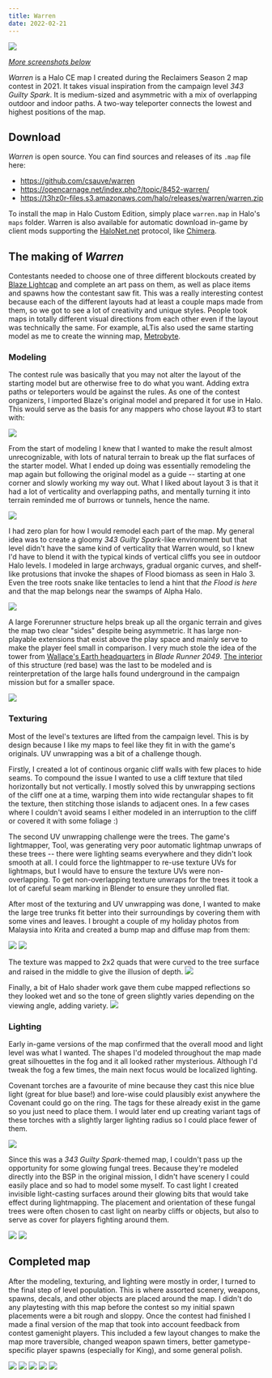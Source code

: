```yaml
---
title: Warren
date: 2022-02-21
---
```



[![](pics/screenshot4.png)](pics/screenshot4.png)

_[More screenshots below](#screenshots)_

_Warren_ is a Halo CE map I created during the Reclaimers Season 2 map contest in 2021. It takes visual inspiration from the campaign level _343 Guilty Spark_. It is medium-sized and asymmetric with a mix of overlapping outdoor and indoor paths. A two-way teleporter connects the lowest and highest positions of the map.

## Download
_Warren_ is open source. You can find sources and releases of its `.map` file here:

* https://github.com/csauve/warren
* https://opencarnage.net/index.php?/topic/8452-warren/
* https://t3hz0r-files.s3.amazonaws.com/halo/releases/warren/warren.zip

To install the map in Halo Custom Edition, simply place `warren.map` in Halo's `maps` folder. Warren is also available for automatic download in-game by client mods supporting the [HaloNet.net](http://maps.halonet.net/maplist.php) protocol, like [Chimera](https://chimera.opencarnage.net/).

## The making of _Warren_
Contestants needed to choose one of three different blockouts created by [Blaze Lightcap](https://www.artstation.com/blazedillon) and complete an art pass on them, as well as place items and spawns how the contestant saw fit. This was a really interesting contest because each of the different layouts had at least a couple maps made from them, so we got to see a lot of creativity and unique styles. People took maps in totally different visual directions from each other even if the layout was technically the same. For example, aLTis also used the same starting model as me to create the winning map, [Metrobyte][metro].

### Modeling
The contest rule was basically that you may not alter the layout of the starting model but are otherwise free to do what you want. Adding extra paths or teleporters would be against the rules. As one of the contest organizers, I imported Blaze's original model and prepared it for use in Halo. This would serve as the basis for any mappers who chose layout #3 to start with:

[![](pics/reclaimers_s2_m3.jpg)](pics/reclaimers_s2_m3.jpg)

From the start of modeling I knew that I wanted to make the result almost unrecognizable, with lots of natural terrain to break up the flat surfaces of the starter model. What I ended up doing was essentially remodeling the map again but following the original model as a guide -- starting at one corner and slowly working my way out. What I liked about layout 3 is that it had a lot of verticality and overlapping paths, and mentally turning it into terrain reminded me of burrows or tunnels, hence the name.

[![](pics/2021-06-11_1.png)](pics/2021-06-11_1.png)

I had zero plan for how I would remodel each part of the map. My general idea was to create a gloomy _343 Guilty Spark_-like environment but that level didn't have the same kind of verticality that Warren would, so I knew I'd have to blend it with the typical kinds of vertical cliffs you see in outdoor Halo levels. I modeled in large archways, gradual organic curves, and shelf-like protusions that invoke the shapes of Flood biomass as seen in Halo 3. Even the tree roots snake like tentacles to lend a hint that _the Flood is here_ and that the map belongs near the swamps of Alpha Halo.

[![](pics/2021-07-10_2.png)](pics/2021-07-10_2.png)

A large Forerunner structure helps break up all the organic terrain and gives the map two clear "sides" despite being asymmetric. It has large non-playable extensions that exist above the play space and mainly serve to make the player feel small in comparison. I very much stole the idea of the tower from [Wallace's Earth headquarters](https://i.redd.it/jjjy0hoobbn71.jpg) in _Blade Runner 2049_. [The interior](pics/screenshot2.png) of this structure (red base) was the last to be modeled and is reinterpretation of the large halls found underground in the campaign mission but for a smaller space.

[![](pics/2021-07-12.png)](pics/2021-07-12.png)

### Texturing
Most of the level's textures are lifted from the campaign level. This is by design because I like my maps to feel like they fit in with the game's originals. UV unwrapping was a bit of a challenge though.

Firstly, I created a lot of continous organic cliff walls with few places to hide seams. To compound the issue I wanted to use a cliff texture that tiled horizontally but not vertically. I mostly solved this by unwrapping sections of the cliff one at a time, warping them into wide rectangular shapes to fit the texture, then stitching those islands to adjacent ones. In a few cases where I couldn't avoid seams I either modeled in an interruption to the cliff or covered it with some foliage :)

The second UV unwrapping challenge were the trees. The game's lightmapper, Tool, was generating very poor automatic lightmap unwraps of these trees -- there were lighting seams everywhere and they didn't look smooth at all. I could force the lightmapper to re-use texture UVs for lightmaps, but I would have to ensure the texture UVs were non-overlapping. To get non-overlapping texture unwraps for the trees it took a lot of careful seam marking in Blender to ensure they unrolled flat.

After most of the texturing and UV unwrapping was done, I wanted to make the large tree trunks fit better into their surroundings by covering them with some vines and leaves. I brought a couple of my holiday photos from Malaysia into Krita and created a bump map and diffuse map from them:

[![](pics/foliage1.png)](pics/foliage1.png)
[![](pics/foliage2.png)](pics/foliage2.png)

The texture was mapped to 2x2 quads that were curved to the tree surface and raised in the middle to give the illusion of depth.
[![](pics/foliage3.png)](pics/foliage3.png)

Finally, a bit of Halo shader work gave them cube mapped reflections so they looked wet and so the tone of green slightly varies depending on the viewing angle, adding variety.
[![](pics/foliage4.png)](pics/foliage4.png)

### Lighting
Early in-game versions of the map confirmed that the overall mood and light level was what I wanted. The shapes I'd modeled throughout the map made great silhouettes in the fog and it all looked rather mysterious. Although I'd tweak the fog a few times, the main next focus would be localized lighting.

Covenant torches are a favourite of mine because they cast this nice blue light (great for blue base!) and lore-wise could plausibly exist anywhere the Covenant could go on the ring. The tags for these already exist in the game so you just need to place them. I would later end up creating variant tags of these torches with a slightly larger lighting radius so I could place fewer of them.

[![](pics/2021-07-17_1.png)](pics/2021-07-17_1.png)

Since this was a _343 Guilty Spark_-themed map, I couldn't pass up the opportunity for some glowing fungal trees. Because they're modeled directly into the BSP in the original mission, I didn't have scenery I could easily place and so had to model some myself. To cast light I created invisible light-casting surfaces around their glowing bits that would take effect during lightmapping. The placement and orientation of these fungal trees were often chosen to cast light on nearby cliffs or objects, but also to serve as cover for players fighting around them.

[![](pics/2021-07-19.png)](pics/2021-07-19.png)
[![](pics/2021-07-19_2.png)](pics/2021-07-19_2.png)

<h2 id="screenshots">Completed map</h2>

After the modeling, texturing, and lighting were mostly in order, I turned to the final step of level population. This is where assorted scenery, weapons, spawns, decals, and other objects are placed around the map. I didn't do any playtesting with this map before the contest so my initial spawn placements were a bit rough and sloppy. Once the contest had finished I made a final version of the map that took into account feedback from contest gamenight players. This included a few layout changes to make the map more traversible, changed weapon spawn timers, better gametype-specific player spawns (especially for King), and some general polish.

[![](pics/screenshot1.png)](pics/screenshot1.png)
[![](pics/screenshot2.png)](pics/screenshot2.png)
[![](pics/screenshot3.png)](pics/screenshot3.png)
[![](pics/screenshot5.png)](pics/screenshot5.png)
[![](pics/screenshot6.png)](pics/screenshot6.png)

[metro]: https://opencarnage.net/index.php?/topic/8404-metrobyte/